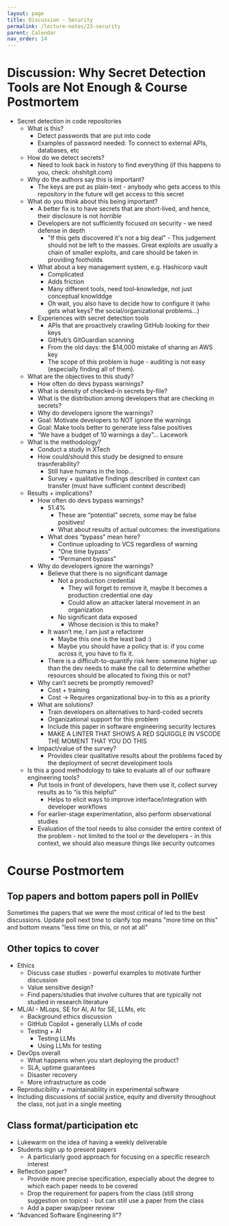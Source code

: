 ```yaml
---
layout: page
title: Discussion - Security
permalink: /lecture-notes/23-security
parent: Calendar
nav_order: 14
---
```

# Discussion: Why Secret Detection Tools are Not Enough & Course Postmortem
* Secret detection in code repositories
	* What is this?
		* Detect passwords that are put into code
		* Examples of password needed: To connect to external APIs, databases, etc
	* How do we detect secrets?
		* Need to look back in history to find everything (if this happens to you, check: ohshitgit.com)
	* Why do the authors say this is important?
		* The keys are put as plain-text - anybody who gets access to this repository in the future will get access to this secret
	* What do you think about this being important?
		* A better fix is to have secrets that are short-lived, and hence, their disclosure is not *horrible*
		* Developers are not sufficiently focused on security - we need defense in depth
			* "If this gets discovered it's not a big deal" - This judgement should not be left to the masses. Great exploits are usually a chain of smaller exploits, and care should be taken in providing footholds
		* What about a key management system, e.g. Hashicorp vault
			* Complicated
			* Adds friction
			* Many different tools, need tool-knowledge, not just conceptual knowlddge
			* Oh wait, you also have to decide how to configure it (who gets what keys? the social/organizational problems…)
		* Experiences with secret detection tools
			* APIs that are proactively crawling GitHub looking for their keys
			* GitHub’s GitGuardian scanning
			* From the old days: the $14,000 mistake of sharing an AWS key
			* The scope of this problem is huge - auditing is not easy (especially finding all of them).
	* What are the objectives to this study?
		* How often do devs bypass warnings?
		* What is density of checked-in secrets by-file?
		* What is the distribution among developers that are checking in secrets?
		* Why do developers ignore the warnings?
		* Goal: Motivate developers to NOT ignore the warnings
		* Goal: Make tools better to generate less false positives
		* “We have a budget of 10 warnings a day”… Lacework
	* What is the methodology?
		* Conduct a study in XTech
		* How could/should this study be designed to ensure trasnferability?
			* Still have humans in the loop… 
			* Survey + qualitative findings described in context can transfer (must have sufficient context described)
	* Results + implications?
		* How often do devs bypass warnings?
			* 51.4%
				* These are “potential” secrets, some may be false positives!
				* What about results of actual outcomes: the investigations
			* What does “bypass” mean here?
				* Continue uploading to VCS regardless of warning
				* “One time bypass”
				* “Permanent bypass”
		* Why do developers ignore the warnings?
			* Believe that there is no significant damage
				* Not a production credential
					* They will forget to remove it, maybe it becomes a production credential one day
					* Could allow an attacker lateral movement in an organization 
				* No significant data exposed
					* Whose decision is this to make?
			* It wasn’t me, I am just a refactorer
				* Maybe this one is the least bad :)
				* Maybe you should have a policy that is: if you come across it, you have to fix it.
			* There is a difficult-to-quantify risk here: someone higher up than the dev needs to make the call to determine whether resources should be allocated to fixing this or not?
		* Why can’t secrets be promptly removed?
			* Cost + training
			* Cost -> Requires organizational buy-in to this as a priority
		* What are solutions?
			* Train developers on alternatives to hard-coded secrets
			* Organizational support for this problem
			* Include this paper in software engineering security lectures
			* MAKE A LINTER THAT SHOWS A RED SQUIGGLE IN VSCODE THE MOMENT THAT YOU DO THIS
		* Impact/value of the survey?
			* Provides clear qualitative results about the problems faced by the deployment of secret development tools
	* Is this a good methodology to take to evaluate all of our software engineering tools?
		* Put tools in front of developers, have them use it, collect survey results as to “is this helpful”
			* Helps to elicit ways to improve interface/integration with developer workflows
		* For earlier-stage experimentation, also perform observational studies
		* Evaluation of the tool needs to also consider the entire context of the problem - not limited to the tool or the developers - in this context, we should also measure things like security outcomes

# Course Postmortem

## Top papers and bottom papers poll in PollEv
Sometimes the papers that we were the most critical of led to the best discussions. Update poll next time to clarify top means "more time on this" and bottom means "less time on this, or not at all"

## Other topics to cover
* Ethics
  * Discuss case studies - powerful examples to motivate further discussion
  * Value sensitive design?
  * Find papers/studies that involve cultures that are typically not studied in research literature
* ML/AI - MLops, SE for AI, AI for SE, LLMs, etc
  * Background ethics discussion
  * GitHub Copilot + generally LLMs of code
  * Testing + AI
	* Testing LLMs
	* Using LLMs for testing
* DevOps overall
	* What happens when you start deploying the product?
	* SLA, uptime guarantees
	* Disaster recovery
    * More infrastructure as code
* Reproducibility + maintainability in experimental software
* Including discussions of social justice, equity and diversity throughout the class, not just in a single meeting

## Class format/participation etc
* Lukewarm on the idea of having a weekly deliverable
* Students sign up to present papers
	* A particularly good approach for focusing on a specific research interest
* Reflection paper?
	* Provide more precise specification, especially about the degree to which each paper needs to be covered
	* Drop the requirement for papers from the class (still strong suggestion on topics) - but can still use a paper from the class
	* Add a paper swap/peer review
* "Advanced Software Engineering II"?
